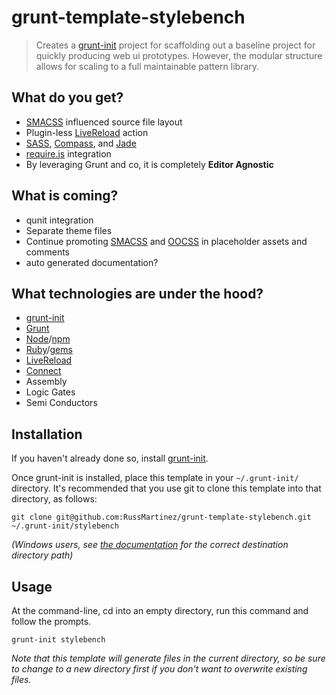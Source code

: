 # grunt-template-stylebench

> Creates a [grunt-init][] project for scaffolding out a baseline project for quickly producing web ui prototypes.  However, the modular structure allows for scaling to a full maintainable pattern library.

## What do you get?
- [SMACSS](http://smacss.com/) influenced source file layout
- Plugin-less [LiveReload](http://livereload.com/) action 
- [SASS](http://sass-lang.com/), [Compass](http://compass-style.org/), and [Jade](http://jade-lang.com/)
- [require.js](http://requirejs.org/) integration 
- By leveraging Grunt and co, it is completely __Editor Agnostic__

## What is coming?
- qunit integration 
- Separate theme files
- Continue promoting [SMACSS](http://smacss.com/) and [OOCSS](http://oocss.org/) in placeholder assets and comments
- auto generated documentation?

## What technologies are under the hood?
- [grunt-init][]
- [Grunt](http://gruntjs.com/) 
- [Node](http://nodejs.org/)/[npm](https://npmjs.org/)
- [Ruby](http://www.ruby-lang.org/en/)/[gems](https://rubygems.org/)
- [LiveReload](http://livereload.com/)
- [Connect](http://www.senchalabs.org/connect/)
- Assembly 
- Logic Gates
- Semi Conductors

[grunt-init]: http://gruntjs.com/project-scaffolding

## Installation
If you haven't already done so, install [grunt-init][].

Once grunt-init is installed, place this template in your `~/.grunt-init/` directory. It's recommended that you use git to clone this template into that directory, as follows:

```
git clone git@github.com:RussMartinez/grunt-template-stylebench.git
~/.grunt-init/stylebench
```

_(Windows users, see [the documentation][grunt-init] for the correct destination directory path)_

## Usage

At the command-line, cd into an empty directory, run this command and follow the prompts.

```
grunt-init stylebench 
```

_Note that this template will generate files in the current directory, so be sure to change to a new directory first if you don't want to overwrite existing files._

